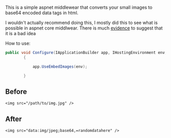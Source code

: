 This is a simple aspnet middlewear that converts your small images to base64 encoded data tags in html.

I wouldn't actually recommend doing this, I mostly did this to see what is possible in aspnet core middlwear. There is much [evidence](http://davidbcalhoun.com/2011/when-to-base64-encode-images-and-when-not-to/) to suggest that it is a bad idea

How to use:

```csharp
public void Configure(IApplicationBuilder app, IHostingEnvironment env, ILoggerFactory loggerFactory)
        {

            app.UseEmbedImages(env);

        }

```

## Before

`<img src="/path/to/img.jpg" />`

## After

`<img src="data:img/jpeg;base64,=randomdatahere" />`